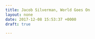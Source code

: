 ```yaml
---
title: Jacob Silverman, World Goes On
layout: none
date: 2017-12-08 15:53:37 +0000
draft: true

---
```

